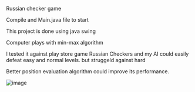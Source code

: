
Russian checker game

Compile and Main.java file to start

This project is done using java swing

Computer plays with min-max algorithm

I tested it against play store game Russian Checkers and my AI 
could easily defeat easy and normal levels. but struggeld against hard

Better position evaluation algorithm could improve its performance.

![image](https://user-images.githubusercontent.com/100124448/229927723-e96e1432-7bcc-482a-a77d-6e7c6184eda6.png)

